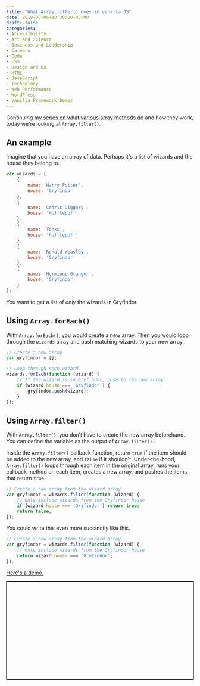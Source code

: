 ```yaml
---
title: "What Array.filter() does in vanilla JS"
date: 2019-03-06T10:30:00-05:00
draft: false
categories:
- Accessibility
- Art and Science
- Business and Leadership
- Careers
- Code
- CSS
- Design and UX
- HTML
- JavaScript
- Technology
- Web Performance
- WordPress
- Vanilla Framework Demos
---
```


Continuing [my series on what various array methods do](/what-array.map-does-in-vanilla-js/) and how they work, today we're looking at `Array.filter()`.

## An example

Imagine that you have an array of data. Perhaps it's a list of wizards and the house they belong to.

```js
var wizards = [
	{
		name: 'Harry Potter',
		house: 'Gryfindor'
	},
	{
		name: 'Cedric Diggory',
		house: 'Hufflepuff'
	},
	{
		name: 'Tonks',
		house: 'Hufflepuff'
	},
	{
		name: 'Ronald Weasley',
		house: 'Gryfindor'
	},
	{
		name: 'Hermione Granger',
		house: 'Gryfindor'
	}
];
```

You want to get a list of *only* the wizards in Gryfindor.

## Using `Array.forEach()`

With `Array.forEach()`, you would create a new array. Then you would loop through the `wizards` array and push matching wizards to your new array.

```js
// Create a new array
var gryfindor = [];

// Loop through each wizard
wizards.forEach(function (wizard) {
	// If the wizard is in Gryfindor, push to the new array
	if (wizard.house === 'Gryfindor') {
		gryfindor.push(wizard);
	}
});
```

## Using `Array.filter()`

With `Array.filter()`, you don’t have to create the new array beforehand. You can define the variable as the output of `Array.filter()`.

Inside the `Array.filter()` callback function, return `true` if the item should be added to the new array, and `false` if it shouldn't. Under-the-hood, `Array.filter()` loops through each item in the original array, runs your callback method on each item, creates a new array, and pushes the items that return `true`.

```js
// Create a new array from the wizard array
var gryfindor = wizards.filter(function (wizard) {
	// Only include wizards from the Gryfindor house
	if (wizard.house === 'Gryfindor') return true;
	return false;
});
```

You could write this even more succinctly like this.

```js
// Create a new array from the wizard array
var gryfindor = wizards.filter(function (wizard) {
	// Only include wizards from the Gryfindor house
	return wizard.house === 'Gryfindor';
});
```

[Here's a demo.](https://codepen.io/cferdinandi/pen/ywVQWr)

<p class="codepen" data-height="265" data-theme-id="0" data-default-tab="js,result" data-user="cferdinandi" data-slug-hash="ywVQWr" style="height: 265px; box-sizing: border-box; display: flex; align-items: center; justify-content: center; border: 2px solid black; margin: 1em 0; padding: 1em;" data-pen-title="forEach() vs. filter()"></p>